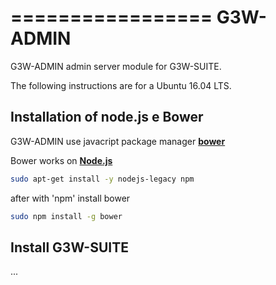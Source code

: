 =================
G3W-ADMIN
=================

G3W-ADMIN admin server module for G3W-SUITE.

The following instructions are for a Ubuntu 16.04 LTS.

## Installation of node.js e Bower
G3W-ADMIN use javacript package manager [**bower**](https://bower.io/)

Bower works on [**Node.js**](https://nodejs.org/it/)

```bash
sudo apt-get install -y nodejs-legacy npm
```

after with 'npm' install bower

```bash
sudo npm install -g bower
```


## Install G3W-SUITE

...





